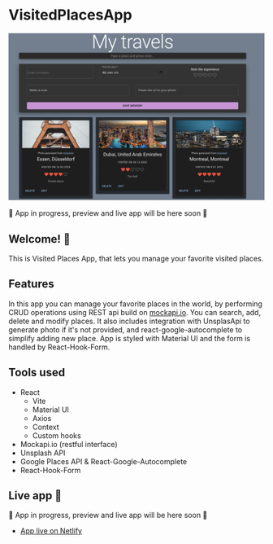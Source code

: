 # VisitedPlacesApp

![Design preview of the app](./preview.png) 

:construction: App in progress, preview and live app will be here soon :construction:

## Welcome! 👋

This is Visited Places App, that lets you manage your favorite visited places.

## Features

In this app you can manage your favorite places in the world, by performing CRUD operations using REST api build on [mockapi.io](https://github.com/mockapi-io/docs/wiki). You can search, add, delete and modify places. It also includes integration with UnsplasApi to generate photo if it's not provided, and react-google-autocomplete to simplify adding new place. App is styled with Material UI and the form is handled by React-Hook-Form. 

## Tools used

- React
  - Vite
  - Material UI
  - Axios
  - Context
  - Custom hooks
- Mockapi.io (restful interface)
- Unsplash API
- Google Places API & React-Google-Autocomplete
- React-Hook-Form

## Live app :tada:


:construction: App in progress, preview and live app will be here soon :construction:

- [App live on Netlify]()
